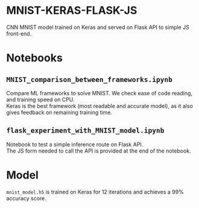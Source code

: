 # MNIST-KERAS-FLASK-JS
CNN MNIST model trained on Keras and served on Flask API to simple JS front-end.    

# Notebooks

## `MNIST_comparison_between_frameworks.ipynb`

Compare ML frameworks to solve MNIST. We check ease of code reading, and training speed on CPU.    
Keras is the best framework (most readable and accurate model), as it also gives feedback on remaining training time.    

## `flask_experiment_with_MNIST_model.ipynb`

Notebook to test a simple inference route on Flask API.   
The JS form needed to call the API is provided at the end of the notebook.    

# Model

`mnist_model.h5` is trained on Keras for 12 iterations and achieves a 99% accuracy score.  
